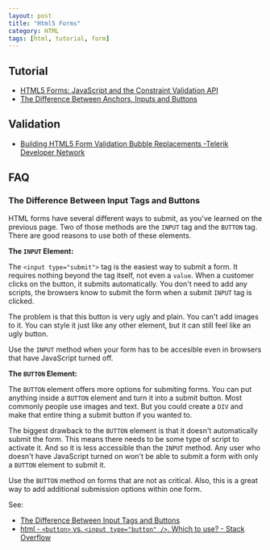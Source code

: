 ```yaml
---
layout: post
title: "Html5 Forms"
category: HTML
tags: [html, tutorial, form]
--- 
```


## Tutorial

- [HTML5 Forms: JavaScript and the Constraint Validation API](http://www.sitepoint.com/html5-forms-javascript-constraint-validation-api)
- [The Difference Between Anchors, Inputs and Buttons](http://davidwalsh.name/html5-buttons?)

## Validation

- [Building HTML5 Form Validation Bubble Replacements -Telerik Developer Network](http://developer.telerik.com/featured/building-html5-form-validation-bubble-replacements)

## FAQ

### The Difference Between Input Tags and Buttons

HTML forms have several different ways to submit, as you've learned on the previous page. Two of those methods are the `INPUT` tag and the `BUTTON` tag. There are good reasons to use both of these elements. 

__The `INPUT` Element:__

The `<input type="submit">` tag is the easiest way to submit a form. It requires nothing beyond the tag itself, not even a `value`. When a customer clicks on the button, it submits automatically. You don't need to add any scripts, the browsers know to submit the form when a submit `INPUT` tag is clicked. 

The problem is that this button is very ugly and plain. You can't add images to it. You can style it just like any other element, but it can still feel like an ugly button. 

Use the `INPUT` method when your form has to be accesible even in browsers that have JavaScript turned off. 

__The `BUTTON` Element:__

The `BUTTON` element offers more options for submiting forms. You can put anything inside a `BUTTON` element and turn it into a submit button. Most commonly people use images and text. But you could create a `DIV` and make that entire thing a submit button if you wanted to. 

The biggest drawback to the `BUTTON` element is that it doesn't automatically submit the form. This means there needs to be some type of script to activate it. And so it is less accessible than the `INPUT` method. Any user who doesn't have JavaScript turned on won't be able to submit a form with only a `BUTTON` element to submit it. 

Use the `BUTTON` method on forms that are not as critical. Also, this is a great way to add additional submission options within one form.

See:

- [The Difference Between Input Tags and Buttons](http://webdesign.about.com/cs/forms/a/aaformsubmit_2.htm)
- [html - `<button>` vs. `<input type="button" />`. Which to use? - Stack Overflow](http://stackoverflow.com/questions/469059/button-vs-input-type-button-which-to-use)
